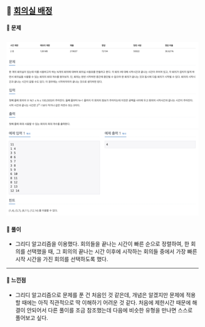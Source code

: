 ## 📖 [회의실 배정](https://www.acmicpc.net/problem/1931)
#### 📍 문제
![img](./assets/1931_회의실배정_1.png)
![img](./assets/1931_회의실배정_2.png)
---
#### 📍 풀이
- 그리디 알고리즘을 이용했다. 회의들을 끝나는 시간이 빠른 순으로 정렬하여, 한 회의를 선택했을 때, 그 회의의 끝나는 시간 이후에 시작하는 회의들 중에서 가장 빠른 시작 시간을 가진 회의를 선택하도록 했다.
---
#### 📍 느낀점
- 그리디 알고리즘으로 문제를 푼 건 처음인 것 같은데, 개념은 알겠지만 문제에 적용할 때에는 아직 직관적으로 딱 이해하기 어려운 것 같다. 처음에 제한시간 때문에 해결이 안되어서 다른 풀이를 조금 참조했는데 다음에 비슷한 유형을 만나면 스스로 풀어보고 싶다.